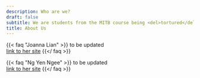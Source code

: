 ```yaml
---
description: Who are we?
draft: false
subtitle: We are students from the MITB course being <del>tortured</del> taught by Professor Kam. <br> The module that brought us to this project is called Visual Analytics. <br> For real though we learnt a lot ;) 
title: About Us
---
```



{{< faq "Joanna Lian" >}}
to be updated <br>
[link to her site](https://isss608vizanalysis.netlify.app/)
{{</ faq >}}

{{< faq "Ng Yen Ngee" >}}
to be updated <br>
[link to her site](https://yenngee-dataviz.netlify.app/) 
{{</ faq >}}

